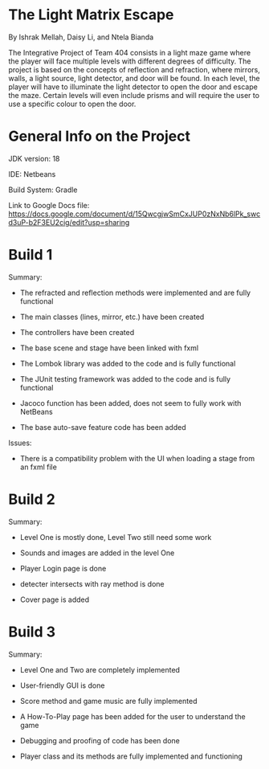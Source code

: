 # The Light Matrix Escape
By Ishrak Mellah, Daisy Li, and Ntela Bianda

The Integrative Project of Team 404 consists in a light maze game where the player will face multiple levels with different degrees of difficulty. The project is based on the concepts of reflection and refraction, where mirrors, walls, a light source, light detector, and door will be found. In each level, the player will have to illuminate the light detector to open the door and escape the maze. Certain levels will even include prisms and will require the user to use a specific colour to open the door.



# General Info on the Project
JDK version: 18

IDE: Netbeans

Build System: Gradle

Link to Google Docs file: https://docs.google.com/document/d/15QwcgjwSmCxJUP0zNxNb6lPk_swcd3uP-b2F3EU2cig/edit?usp=sharing




# Build 1
Summary:

- The refracted and reflection methods were implemented and are fully functional

- The main classes (lines, mirror, etc.) have been created

- The controllers have been created

- The base scene and stage have been linked with fxml

- The Lombok library was added to the code and is fully functional

- The JUnit testing framework was added to the code and is fully functional

- Jacoco function has been added, does not seem to fully work with NetBeans

- The base auto-save feature code has been added

Issues:

- There is a compatibility problem with the UI when loading a stage from an fxml file



# Build 2
Summary:

- Level One is mostly done, Level Two still need some work

- Sounds and images are added in the level One

- Player Login page is done

- detecter intersects with ray method is done

- Cover page is added



# Build 3
Summary:

- Level One and Two are completely implemented
  
- User-friendly GUI is done

- Score method and game music are fully implemented

- A How-To-Play page has been added for the user to understand the game

- Debugging and proofing of code has been done

- Player class and its methods are fully implemented and functioning


